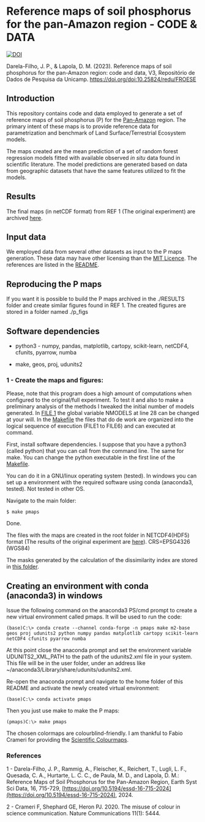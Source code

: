 # Reference maps of soil phosphorus for the pan-Amazon region - CODE & DATA

[![DOI](https://zenodo.org/badge/658640649.svg)](https://zenodo.org/doi/10.5281/zenodo.10571880)

Darela-Filho, J. P., & Lapola, D. M. (2023). Reference maps of soil phosphorus for the pan-Amazon region: code and data, V3, Repositório de Dados de Pesquisa da Unicamp. <https://doi.org/doi:10.25824/redu/FROESE>

## Introduction

This repository contains code and data employed to generate a set of reference maps of soil phosphorus (P) for the [Pan-Amazon](https://www.amazoniasocioambiental.org/pt-br/radar/raisg-lanca-colecao-2-0-do-mapbiomas-amazonia/) region. The primary intent of these maps is to provide reference data for parametrization and benchmark of Land Surface/Terrestrial Ecosystem models.

The maps created are the mean prediction of a set of random forest regression models fitted with available observed _in_ _situ_ data found in scientific literature. The model predictions are generated based on data from geographic datasets that have the same features utilized to fit the models.

## Results

The final maps (in netCDF format) from REF 1 (The original experiment) are archived [here](./results/).

## Input data

We employed data from several other datasets as input to the P maps generation. These data may have other licensing than the [MIT Licence](https://opensource.org/licenses/MIT). The references are listed in the [README](./inputDATA/README.md).

## Reproducing the P maps

If you want it is possible to build the P maps archived in the ./RESULTS folder and create similar figures found in REF 1. The created figures are stored in a folder named ./p_figs

## Software dependencies

- python3 - numpy, pandas, matplotlib, cartopy, scikit-learn, netCDF4, cfunits, pyarrow, numba

- make, geos, proj, udunits2

### 1 - **Create the maps and figures:**

Please, note that this program does a high amount of computations when configured to the original/full experiment. To test it and also to make a preliminary analysis of the methods I tweaked the initial number of models generated. In [FILE 1](./rforest_pfracs.py) the global variable NMODELS at line 28 can be changed at your will. In the [Makefile](./Makefile) the files that do de work are organized into the logical sequence of execution (FILE1 to FILE6) and can executed at command.

First, install software dependencies. I suppose that you have a python3 (called python) that you can call from the command line. The same for make. You can change the python executable in the first line of the [Makefile](./Makefile).

You can do it in a GNU/linux operating system (tested). In windows you can set up a environment with the required software using conda (anaconda3, tested). Not tested in other OS.

Navigate to the main folder:

``$ make pmaps``

Done.

The files with the maps are created in the root folder in NETCDF4(HDF5) format (The results of the original experiment are [here](./results/)). CRS=EPSG4326 (WGS84)

The masks generated by the calculation of the dissimilarity index are stored in [this folder](./dissimilarity_index_masks/).

## Creating an environment with conda (anaconda3) in windows

Issue the following command on the anaconda3 PS/cmd prompt to create a new virtual environment called pmaps. It will be used to run the code:

``(base)C:\> conda create --channel conda-forge -n pmaps make m2-base geos proj udunits2 python numpy pandas matplotlib cartopy scikit-learn netCDF4 cfunits pyarrow numba``

At this point close the anaconda prompt and set the environment variable UDUNITS2_XML_PATH to the path of the udunits2.xml file in your system. This file will be in the user folder, under an address like ~/anaconda3/Library/share/udunits/udunits2.xml.

Re-open the anaconda prompt and navigate to the home folder of this README and activate the newly created virtual environment:

``(base)C:\> conda activate pmaps``

Then you just use make to make the P maps:

``(pmaps)C:\> make pmaps``

The chosen colormaps are colourblind-friendly. I am thankful to Fabio Crameri for providing the [Scientific Colourmaps](https://zenodo.org/record/5501399).

### References

1 - Darela-Filho, J. P., Rammig, A., Fleischer, K., Reichert, T., Lugli, L. F., Quesada, C. A., Hurtarte, L. C. C., de Paula, M. D., and Lapola, D. M.: Reference Maps of Soil Phosphorus for the Pan-Amazon Region, Earth Syst Sci Data, 16, 715-729, [https://doi.org/10.5194/essd-16-715-2024](https://doi.org/10.5194/essd-16-715-2024), 2024.

2 - Crameri F, Shephard GE, Heron PJ. 2020. The misuse of colour in science communication. Nature Communications 11(1): 5444.
